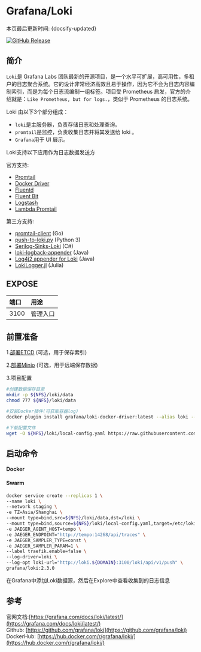 # Grafana/Loki

本页最后更新时间: {docsify-updated}

[![GitHub Release](https://img.shields.io/github/release/grafana/loki.svg)](https://github.com/grafana/loki/releases/latest)

## 简介

`Loki`是 Grafana Labs 团队最新的开源项目，是一个水平可扩展，高可用性，多租户的日志聚合系统。它的设计非常经济高效且易于操作，因为它不会为日志内容编制索引，而是为每个日志流编制一组标签。项目受 Prometheus 启发，官方的介绍就是：`Like Prometheus, but for logs.`，类似于 Prometheus 的日志系统。

Loki 由以下3个部分组成：

* `loki`是主服务器，负责存储日志和处理查询。
* `promtail`是监控，负责收集日志并将其发送给 loki 。
* `Grafana`用于 UI 展示。

Loki支持以下应用作为日志数据发送方

官方支持:

* [Promtail](https://grafana.com/docs/loki/latest/clients/promtail/)
* [Docker Driver](https://grafana.com/docs/loki/latest/clients/docker-driver/)
* [Fluentd](https://grafana.com/docs/loki/latest/clients/fluentd/)
* [Fluent Bit](https://grafana.com/docs/loki/latest/clients/fluentbit/)
* [Logstash](https://grafana.com/docs/loki/latest/clients/logstash/)
* [Lambda Promtail](https://grafana.com/docs/loki/latest/clients/lambda-promtail/)

第三方支持:

* [promtail-client](https://github.com/afiskon/promtail-client) \(Go\)
* [push-to-loki.py](https://github.com/sleleko/devops-kb/blob/master/python/push-to-loki.py) \(Python 3\)
* [Serilog-Sinks-Loki](https://github.com/JosephWoodward/Serilog-Sinks-Loki) \(C\#\)
* [loki-logback-appender](https://github.com/loki4j/loki-logback-appender) \(Java\)
* [Log4j2 appender for Loki](https://github.com/tkowalcz/tjahzi) \(Java\)
* [LokiLogger.jl](https://github.com/fredrikekre/LokiLogger.jl) \(Julia\)



## EXPOSE

| 端口 | 用途 |
| :--- | :--- |
| 3100 | 管理入口 |



## 前置准备

1.[部署ETCD](../../etcd.md) \(可选，用于保存索引\)

2.[部署Minio](../../../images-base/minio.md) \(可选，用于远端保存数据\)

3.项目配置

```bash
#创建数据保存目录
mkdir -p ${NFS}/loki/data
chmod 777 ${NFS}/loki/data

#安装Docker插件(可获取容器log)
docker plugin install grafana/loki-docker-driver:latest --alias loki --grant-all-permissions

#下载配置文件
wget -O ${NFS}/loki/local-config.yaml https://raw.githubusercontent.com/grafana/loki/main/cmd/loki/loki-docker-config.yaml
```

## 启动命令

<!-- tabs:start -->
#### **Docker**



#### **Swarm**
```bash
docker service create --replicas 1 \
--name loki \
--network staging \
-e TZ=Asia/Shanghai \
--mount type=bind,src=${NFS}/loki/data,dst=/loki \
--mount type=bind,source=${NFS}/loki/local-config.yaml,target=/etc/loki/local-config.yaml \
-e JAEGER_AGENT_HOST=tempo \
-e JAEGER_ENDPOINT="http://tempo:14268/api/traces" \
-e JAEGER_SAMPLER_TYPE=const \
-e JAEGER_SAMPLER_PARAM=1 \
--label traefik.enable=false \
--log-driver=loki \
--log-opt loki-url="http://loki.${DOMAIN}:3100/loki/api/v1/push" \
grafana/loki:2.3.0
```

<!-- tabs:end -->

在Grafana中添加Loki数据源，然后在Explore中查看收集到的日志信息

## 参考

官网文档:[https://grafana.com/docs/loki/latest/](https://grafana.com/docs/loki/latest/)  
Github: [https://github.com/grafana/loki](https://github.com/grafana/loki)  
DockerHub: [https://hub.docker.com/r/grafana/loki/](https://hub.docker.com/r/grafana/loki/)

